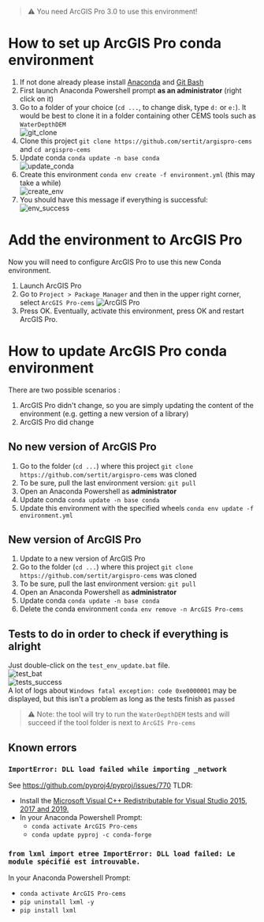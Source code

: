 > ⚠ You need ArcGIS Pro 3.0 to use this environment!

# How to set up ArcGIS Pro conda environment

1. If not done already please install [Anaconda](https://docs.anaconda.com/anaconda/install/) and [Git Bash](https://gitforwindows.org/)
2. First launch Anaconda Powershell prompt **as an administrator** (right click on it)
3. Go to a folder of your choice (`cd ...`, to change disk, type `d:` or `e:`). It would be best to clone it in a folder containing other CEMS tools such as `WaterDepthDEM`  
   ![git_clone](_static/git_clone.png)
4. Clone this project `git clone https://github.com/sertit/argispro-cems` and `cd argispro-cems`
5. Update conda `conda update -n base conda`  
   ![update_conda](_static/update_conda.png)
6. Create this environment `conda env create -f environment.yml` (this may take a while)   
   ![create_env](_static/create_env.png)
7. You should have this message if everything is successful:  
   ![env_success](_static/env_success.png)

# Add the environment to ArcGIS Pro
Now you will need to configure ArcGIS Pro to use this new Conda environment. 

1. Launch ArcGIS Pro
2. Go to `Project > Package Manager` and then in the upper right corner, select `ArcGIS Pro-cems` 
   ![ArcGIS Pro](_static/arcgispro.png)
3. Press OK. Eventually, activate this environment, press OK and restart ArcGIS Pro.

# How to update ArcGIS Pro conda environment

There are two possible scenarios :
1. ArcGIS Pro didn't change, so you are simply updating the content of the environment (e.g. getting a new version of a library)
2. ArcGIS Pro did change

## No new version of ArcGIS Pro

1. Go to the folder (`cd ...`) where this project `git clone https://github.com/sertit/argispro-cems` was cloned
2. To be sure, pull the last environment version: `git pull`
3. Open an Anaconda Powershell as **administrator**
4. Update conda `conda update -n base conda`
5. Update this environment with the specified wheels `conda env update -f environment.yml`

## New version of ArcGIS Pro

1. Update to a new version of ArcGIS Pro
2. Go to the folder (`cd ...`) where this project `git clone https://github.com/sertit/argispro-cems` was cloned
3. To be sure, pull the last environment version: `git pull`
4. Open an Anaconda Powershell as **administrator**
5. Update conda `conda update -n base conda`
6. Delete the conda environment `conda env remove -n ArcGIS Pro-cems`

## Tests to do in order to check if everything is alright

Just double-click on the `test_env_update.bat` file.  
![test_bat](_static/test_bat.png)  
![tests_success](_static/tests_success.png)  
A lot of logs about `Windows fatal exception: code 0xe0000001` may be displayed, but this isn't a problem as long as the tests finish as `passed`

> ⚠ Note: the tool will try to run the `WaterDepthDEM` tests and will succeed if the tool folder is next to `ArcGIS Pro-cems`

## Known errors

### `ImportError: DLL load failed while importing _network`

See https://github.com/pyproj4/pyproj/issues/770 
TLDR: 
- Install the [Microsoft Visual C++ Redistributable for Visual Studio 2015, 2017 and 2019.](https://docs.microsoft.com/en-US/cpp/windows/latest-supported-vc-redist?view=msvc-170)
- In your Anaconda Powershell Prompt:  
  - `conda activate ArcGIS Pro-cems`
  - `conda update pyproj -c conda-forge`

### `from lxml import etree ImportError: DLL load failed: Le module spécifié est introuvable.`
In your Anaconda Powershell Prompt:  
  - `conda activate ArcGIS Pro-cems`
- `pip uninstall lxml -y`
- `pip install lxml`
